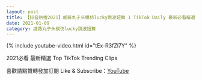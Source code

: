 ```yaml
---
layout: post
title: 【抖音熱搜2021】戚薇丸子头模仿lucky跳波妞舞 1 TikTok Daily 最新必看精選合集2021 01 09
date: 2021-01-09
category: 戚薇丸子头模仿lucky跳波妞舞
---
```


{% include youtube-video.html id="tEx-R3fZl7Y" %}

2021必看 最新精選 Top TikTok Trending Clips

喜歡請點贊轉發加訂閱 Like & Subscribe：[YouTube](https://www.youtube.com/channel/UCAoR7VcanIPd04uEq_GIylA/videos)

